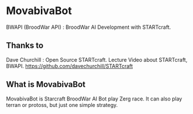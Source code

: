 # MovabivaBot

BWAPI (BroodWar API) : BroodWar AI Development with STARTcraft.

## Thanks to
Dave Churchill : Open Source STARTcraft. Lecture Video about STARTcraft, BWAPI.
https://github.com/davechurchill/STARTcraft

## What is MovabivaBot
MovabivaBot is Starcraft BroodWar AI Bot play Zerg race.
It can also play terran or protoss, but just one simple strategy.


